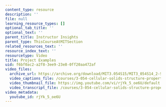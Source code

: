 ```yaml
---
content_type: resource
description: ''
file: null
learning_resource_types: []
optional_tab_title: ''
optional_text: ''
parent_title: Instructor Insights
parent_type: ThisCourseAtMITSection
related_resources_text: ''
resource_index_text: ''
resourcetype: Video
title: Project Examples
uid: f6bf0ac2-a2f8-3ee9-23e8-0ff20aa472af
video_files:
  archive_url: https://archive.org/download/MIT3.054S15/MIT3_054S14_2-StudentProjectExamples_300k.mp4
  video_captions_file: /courses/3-054-cellular-solids-structure-properties-and-applications-spring-2015/dcd5c20c01555497b013ea2da2eccc3a_rjYk_5_oe6U.vtt
  video_thumbnail_file: https://img.youtube.com/vi/rjYk_5_oe6U/default.jpg
  video_transcript_file: /courses/3-054-cellular-solids-structure-properties-and-applications-spring-2015/61757283847da1546946e05c9517e8a5_rjYk_5_oe6U.pdf
video_metadata:
  youtube_id: rjYk_5_oe6U
---
```

